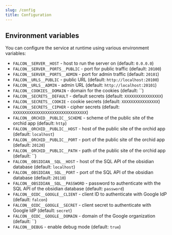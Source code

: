 ```yaml
---
slug: /config
title: Configuration
---
```


## Environment variables

You can configure the service at runtime using various environment variables:

- `FALCON__SERVER__HOST` -
  host to run the server on
  (default: `0.0.0.0`)
- `FALCON__SERVER__PORTS__PUBLIC` -
  port for public traffic
  (default: `20100`)
- `FALCON__SERVER__PORTS__ADMIN` -
  port for admin traffic
  (default: `20101`)
- `FALCON__URLS__PUBLIC` -
  public URL
  (default: `http://localhost:20100`)
- `FALCON__URLS__ADMIN` -
  admin URL
  (default: `http://localhost:20101`)
- `FALCON__COOKIES__DOMAIN` -
  domain for the cookies
  (default: ``)
- `FALCON__SECRETS__DEFAULT` -
  default secrets
  (default: `XXXXXXXXXXXXXXXX`)
- `FALCON__SECRETS__COOKIE` -
  cookie secrets
  (default: `XXXXXXXXXXXXXXXX`)
- `FALCON__SECRETS__CIPHER` -
  cipher secrets
  (default: `XXXXXXXXXXXXXXXXXXXXXXXXXXXXXXXX`)
- `FALCON__ORCHID__PUBLIC__SCHEME` -
  scheme of the public site of the orchid app
  (default: `http`)
- `FALCON__ORCHID__PUBLIC__HOST` -
  host of the public site of the orchid app
  (default: `localhost`)
- `FALCON__ORCHID__PUBLIC__PORT` -
  port of the public site of the orchid app
  (default: `20120`)
- `FALCON__ORCHID__PUBLIC__PATH` -
  path of the public site of the orchid app
  (default: ``)
- `FALCON__OBSIDIAN__SQL__HOST` -
  host of the SQL API of the obsidian database
  (default: `localhost`)
- `FALCON__OBSIDIAN__SQL__PORT` -
  port of the SQL API of the obsidian database
  (default: `20110`)
- `FALCON__OBSIDIAN__SQL__PASSWORD` -
  password to authenticate with the SQL API of the obsidian database
  (default: `password`)
- `FALCON__OIDC__GOOGLE__CLIENT` -
  client ID to authenticate with Google IdP
  (default: `falcon`)
- `FALCON__OIDC__GOOGLE__SECRET` -
  client secret to authenticate with Google IdP
  (default: `secret`)
- `FALCON__OIDC__GOOGLE__DOMAIN` -
  domain of the Google organization
  (default: ``)
- `FALCON__DEBUG` -
  enable debug mode
  (default: `true`)
